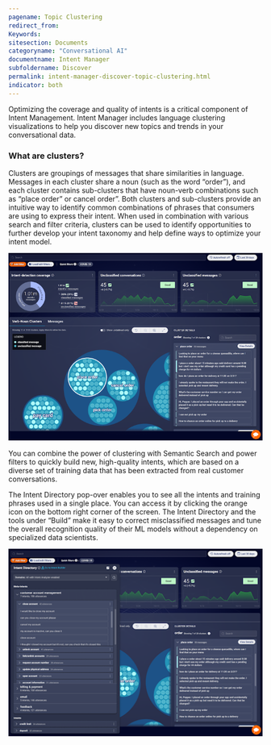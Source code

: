 ```yaml
---
pagename: Topic Clustering
redirect_from:
Keywords:
sitesection: Documents
categoryname: "Conversational AI"
documentname: Intent Manager
subfoldername: Discover
permalink: intent-manager-discover-topic-clustering.html
indicator: both
---
```


Optimizing the coverage and quality of intents is a critical component of Intent Management. Intent Manager includes language clustering visualizations to help you discover new topics and trends in your conversational data.

### What are clusters?
Clusters are groupings of messages that share similarities in language. Messages in each cluster share a noun (such as the word “order”), and each cluster contains sub-clusters that have noun-verb combinations such as “place order” or cancel order”. Both clusters and sub-clusters provide an intuitive way to identify common combinations of phrases that consumers are using to express their intent. When used in combination with various search and filter criteria, clusters can be used to identify opportunities to further develop your intent taxonomy and help define ways to optimize your intent model.

<img class="fancyimage" style="width:800px" src="img/ConvoBuilder/im_topic_clustering1.png">

You can combine the power of clustering with Semantic Search and power filters to quickly build new, high-quality intents, which are based on a diverse set of training data that has been extracted from real customer conversations.

The Intent Directory pop-over enables you to see all the intents and training phrases used in a single place. You can access it by clicking the orange icon on the bottom right corner of the screen. The Intent Directory and the tools under “Build” make it easy  to correct misclassified messages and tune the overall recognition quality of their ML models without a dependency on specialized data scientists.

<img class="fancyimage" style="width:800px" src="img/ConvoBuilder/im_topic_clustering2.png">
